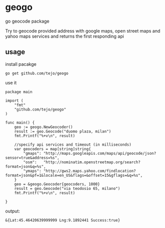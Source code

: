 geogo
=====

go geocode package


Try to geocode provided address with google maps, open street maps and yahoo maps services  and returns the first responding api


usage
-----

install pacakge
```
go get github.com/tejo/geogo
```

use it
```
package main

import (
	"fmt"
	"github.com/tejo/geogo"
)

func main() {
	geo := geogo.NewGeocoder()
	result := geo.Geocode("duomo plaza, milan")
	fmt.Printf("%+v\n", result)
	
	//specify api services and timeout (in milliseconds)
	var geocoders = map[string]string{
		"gmaps": "http://maps.googleapis.com/maps/api/geocode/json?sensor=true&address=%s",
		"osm":   "http://nominatim.openstreetmap.org/search?format=json&q=%s",
		"ymaps": "http://gws2.maps.yahoo.com/findlocation?format=json&pf=1&locale=en_US&flags=&offset=15&gflags=&q=%s",
	}
	geo = &geogo.Geocoder{geocoders, 1000}
	result = geo.Geocode("via teodosio 65, milano")
	fmt.Printf("%+v\n", result)

}
```

output:

```
&{Lat:45.46420639999999 Lng:9.1892441 Success:true}
```
